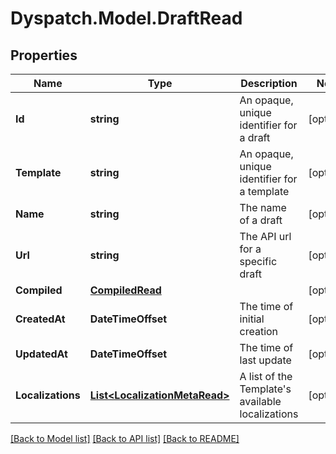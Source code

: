 
# Dyspatch.Model.DraftRead

## Properties

Name | Type | Description | Notes
------------ | ------------- | ------------- | -------------
**Id** | **string** | An opaque, unique identifier for a draft | [optional] 
**Template** | **string** | An opaque, unique identifier for a template | [optional] 
**Name** | **string** | The name of a draft | [optional] 
**Url** | **string** | The API url for a specific draft | [optional] 
**Compiled** | [**CompiledRead**](CompiledRead.md) |  | [optional] 
**CreatedAt** | **DateTimeOffset** | The time of initial creation | [optional] 
**UpdatedAt** | **DateTimeOffset** | The time of last update | [optional] 
**Localizations** | [**List&lt;LocalizationMetaRead&gt;**](LocalizationMetaRead.md) | A list of the Template&#39;s available localizations | [optional] 

[[Back to Model list]](../README.md#documentation-for-models)
[[Back to API list]](../README.md#documentation-for-api-endpoints)
[[Back to README]](../README.md)

